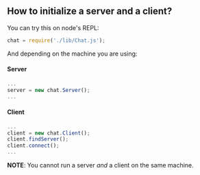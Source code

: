## How to initialize a server and a client?

You can try this on node's REPL:

```javascript
chat = require('./lib/Chat.js');
```

And depending on the machine you are using:

#### Server
```javascript
...
server = new chat.Server();
...
```
#### Client
```javascript
...
client = new chat.Client();
client.findServer();
client.connect();
...
```

**NOTE**: You cannot run a server *and* a client on the same machine.
